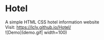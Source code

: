 # Hotel
A simple HTML CSS hotel information website
<br/>
Visit: https://lcly.github.io/Hotel/
<br/>
![Demo](demo.gif| width=100)
